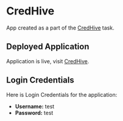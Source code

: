 # CredHive

App created as a part of the [CredHive](https://credhive.com/) task.

## Deployed Application

Application is live, visit [CredHive](https://credhive.vercel.app).

## Login Credentials

Here is Login Credentials for the application:

- **Username:** test
- **Password:** test


